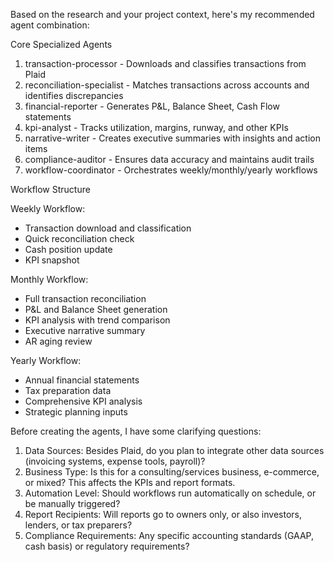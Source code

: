  Based on the research and your project context, here's my recommended agent combination:

  Core Specialized Agents

  1. transaction-processor - Downloads and classifies transactions from Plaid
  2. reconciliation-specialist - Matches transactions across accounts and identifies discrepancies
  3. financial-reporter - Generates P&L, Balance Sheet, Cash Flow statements
  4. kpi-analyst - Tracks utilization, margins, runway, and other KPIs
  5. narrative-writer - Creates executive summaries with insights and action items
  6. compliance-auditor - Ensures data accuracy and maintains audit trails
  7. workflow-coordinator - Orchestrates weekly/monthly/yearly workflows

  Workflow Structure

  Weekly Workflow:
  - Transaction download and classification
  - Quick reconciliation check
  - Cash position update
  - KPI snapshot

  Monthly Workflow:
  - Full transaction reconciliation
  - P&L and Balance Sheet generation
  - KPI analysis with trend comparison
  - Executive narrative summary
  - AR aging review

  Yearly Workflow:
  - Annual financial statements
  - Tax preparation data
  - Comprehensive KPI analysis
  - Strategic planning inputs

  Before creating the agents, I have some clarifying questions:

  1. Data Sources: Besides Plaid, do you plan to integrate other data sources (invoicing systems, expense tools, payroll)?
  2. Business Type: Is this for a consulting/services business, e-commerce, or mixed? This affects the KPIs and report formats.
  3. Automation Level: Should workflows run automatically on schedule, or be manually triggered?
  4. Report Recipients: Will reports go to owners only, or also investors, lenders, or tax preparers?
  5. Compliance Requirements: Any specific accounting standards (GAAP, cash basis) or regulatory requirements?